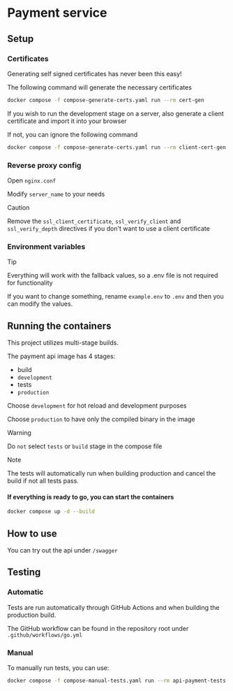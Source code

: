 # Payment service

## Setup

### Certificates

Generating self signed certificates has never been this easy!

The following command will generate the necessary certificates

```sh
docker compose -f compose-generate-certs.yaml run --rm cert-gen
```

If you wish to run the development stage on a server, also generate a client certificate and import it into your browser

If not, you can ignore the following command

```sh
docker compose -f compose-generate-certs.yaml run --rm client-cert-gen # optional
```

### Reverse proxy config

Open `nginx.conf`

Modify `server_name` to your needs

> [!CAUTION]
> Remove the `ssl_client_certificate`, `ssl_verify_client` and `ssl_verify_depth` directives if you don't want to use a client certificate


### Environment variables

> [!TIP]
> Everything will work with the fallback values, so a .env file is not required for functionality

If you want to change something, rename `example.env` to `.env` and then you can modify the values.


## Running the containers

This project utilizes multi-stage builds.

The payment api image has 4 stages:
- build
- `development`
- tests
- `production`

Choose `development` for hot reload and development purposes

Choose `production` to have only the compiled binary in the image

> [!WARNING]
> Do `not` select `tests` or `build` stage in the compose file

> [!NOTE]
> The tests will automatically run when building production and cancel the build if not all tests pass.

#### If everything is ready to go, you can start the containers 

```sh
docker compose up -d --build
```

## How to use

You can try out the api under `/swagger`


## Testing

### Automatic

Tests are run automatically through GitHub Actions and when building the production build.

The GitHub workflow can be found in the repository root under `.github/workflows/go.yml`


### Manual

To manually run tests, you can use:

```sh
docker compose -f compose-manual-tests.yaml run --rm api-payment-tests
```

